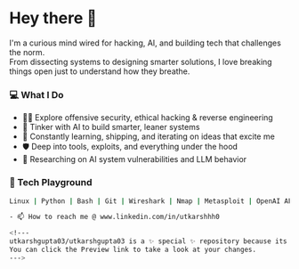 # Hey there 👋

I'm a curious mind wired for hacking, AI, and building tech that challenges the norm.  
From dissecting systems to designing smarter solutions, I love breaking things open just to understand how they breathe.

### 💻 What I Do
- 🥷🏼 Explore offensive security, ethical hacking & reverse engineering  
- 🧩 Tinker with AI to build smarter, leaner systems  
- 🧠 Constantly learning, shipping, and iterating on ideas that excite me  
- 🛡️ Deep into tools, exploits, and everything under the hood 
- 🧪 Researching on AI system vulnerabilities and LLM behavior

### 🧰 Tech Playground
```bash
Linux | Python | Bash | Git | Wireshark | Nmap | Metasploit | OpenAI APIs | AI Research

- 📫 How to reach me @ www.linkedin.com/in/utkarshhh0

<!---
utkarshgupta03/utkarshgupta03 is a ✨ special ✨ repository because its `README.md` (this file) appears on your GitHub profile.
You can click the Preview link to take a look at your changes.
--->
